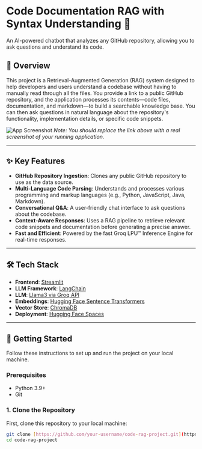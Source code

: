 # Code Documentation RAG with Syntax Understanding 🤖

An AI-powered chatbot that analyzes any GitHub repository, allowing you to ask questions and understand its code.

## 🌟 Overview

This project is a Retrieval-Augmented Generation (RAG) system designed to help developers and users understand a codebase without having to manually read through all the files. You provide a link to a public GitHub repository, and the application processes its contents—code files, documentation, and markdown—to build a searchable knowledge base. You can then ask questions in natural language about the repository's functionality, implementation details, or specific code snippets.

![App Screenshot](https://raw.githubusercontent.com/username/repo-name/main/path/to/your/screenshot.png)
*Note: You should replace the link above with a real screenshot of your running application.*

---

## ✨ Key Features

* **GitHub Repository Ingestion**: Clones any public GitHub repository to use as the data source.
* **Multi-Language Code Parsing**: Understands and processes various programming and markup languages (e.g., Python, JavaScript, Java, Markdown).
* **Conversational Q&A**: A user-friendly chat interface to ask questions about the codebase.
* **Context-Aware Responses**: Uses a RAG pipeline to retrieve relevant code snippets and documentation before generating a precise answer.
* **Fast and Efficient**: Powered by the fast Groq LPU™ Inference Engine for real-time responses.

---

## 🛠️ Tech Stack

* **Frontend**: [Streamlit](https://streamlit.io/)
* **LLM Framework**: [LangChain](https://www.langchain.com/)
* **LLM**: [Llama3 via Groq API](https://groq.com/)
* **Embeddings**: [Hugging Face Sentence Transformers](https://huggingface.co/sentence-transformers)
* **Vector Store**: [ChromaDB](https://www.trychroma.com/)
* **Deployment**: [Hugging Face Spaces](https://huggingface.co/spaces)

---

## 🚀 Getting Started

Follow these instructions to set up and run the project on your local machine.

### Prerequisites

* Python 3.9+
* Git

### 1. Clone the Repository

First, clone this repository to your local machine:
```bash
git clone [https://github.com/your-username/code-rag-project.git](https://github.com/your-username/code-rag-project.git)
cd code-rag-project